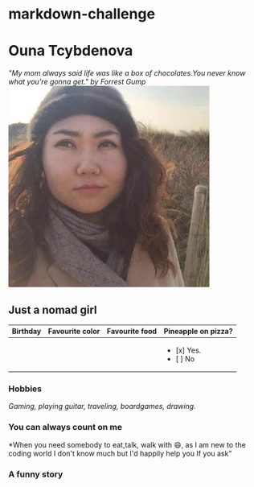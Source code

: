 # markdown-challenge
# Ouna Tcybdenova
*"My mom always said life was like a box of chocolates.You never know what you're gonna get." by Forrest Gump*
![Me](https://github.com/Ouna-Bilegma/markdown-challenge/blob/master/66670076.jpeg)
## Just a nomad girl
Birthday | Favourite color | Favourite food | Pineapple on pizza? |
|-|-|-|-|
||||<ul><li> [x] Yes. </li> <li> [ ] No </li> </ul>|
 
### Hobbies
*Gaming, playing guitar, traveling, boardgames, drawing.*
### You can always count on me 
*When you need somebody to eat,talk, walk with :smile:, as I am new to the coding world I don't know much but I'd happily help you If you ask"
### A funny story
